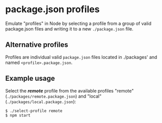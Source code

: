 # package.json profiles

Emulate "profiles" in Node by selecting a profile from a group of valid package.json files and writing it to a new `./package.json` file.

## Alternative profiles

Profiles are individual valid `package.json` files located in ./packages' and named `<profile>.package.json`.

## Example usage

Select the ___remote___ profile from the available profiles "remote" (`./packages/remote.package.json`) and "local" (`./packages/local.package.json`):

```
$ ./select-profile remote
$ npm start 
```
